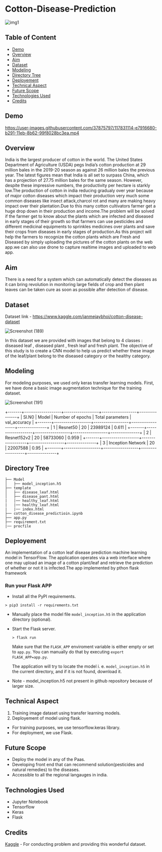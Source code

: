 
# Cotton-Disease-Prediction
![img1](https://user-images.githubusercontent.com/37875797/117844621-75bf1a00-b29d-11eb-9c7a-47ef88e9f50a.jpg)

## Table of Content
  * [Demo](#demo)
  * [Overview](#overview)
  * [Aim](#aim)
  * [Dataset](#dataset)
  * [Modeling](#modeling)
  * [Directory Tree](#directory-tree)
  * [Deployement](#deployement)
  * [Technical Aspect](#technical-aspect)
  * [Future Scope](#future-scope)
  * [Technologies Used](#technologies-used)
  * [Credits](#credits)

## Demo
https://user-images.githubusercontent.com/37875797/117831114-e7916680-b291-11eb-8b62-99f8028bc3ea.mp4

## Overview

India is the largest producer of cotton in the world. The United States Department of Agriculture (USDA) pegs India’s cotton production at 29 million bales in the 2019-20 season as against 26 million bales the previous year. The latest figures mean that India is all set to surpass China, which has a projection of 27.75 million bales for the same season. However, despite these impressive numbers, the productivity per hectare is starkly low.The production of cotton in india reducing gradualy over year because of major cotton diseases which impact their production very much some common diseases like insect attack,charcol rot and many are making heavy impact over their plantation.Due to this many cotton cultivators farmer get a huge drop down in their production and income.The problem will be solved if the farmer get to know about the plants which are infected and diseased in early stages of their growth so that farmers can use pesticides and different medicinal equipments to sprinkles medicines over plants and save their crops from diseases in early stages of production.As this project will help the farmers to recognize the cotton plants which are Fresh and Diseased by simply uploading the pictures of the cotton plants on the web app.we can also use drone to capture realtime images and uploaded to web app.

## Aim
There is a need for a system which can automatically detect the diseases as it can bring revolution in monitoring large fields of crop and then plant leaves can be taken cure as soon as possible after detection of disease. 

## Dataset
Dataset link - https://www.kaggle.com/janmejaybhoi/cotton-disease-dataset

![Screenshot (189)](https://user-images.githubusercontent.com/37875797/117844104-0ba67500-b29d-11eb-8083-e6ae2b31b85c.png)

In this dataset we are provided with images that belong to 4 classes : diseased leaf , diseased plant , fresh leaf and fresh plant. The objective of this study is to create a CNN model to help us predict whether these image of the leaf/plant belong to the diseased category or the healthy category.

## Modeling
For modeling purposes, we used only keras transfer learning models.
First, we have done a basic image augmentation technique for the training dataset.

![Screenshot (191)](https://user-images.githubusercontent.com/37875797/117935983-f1fb4100-b321-11eb-9d56-4829e7f28564.png)

+-------+-------------------+------------------+------------------+---------------+
| Sl.N0 |       Model       | Number of epochs | Total parameters |  val_accuracy |
+-------+-------------------+------------------+------------------+---------------+
|   1   |      Resnet50     |        20        |     23989124     |     0.611     |
+-------+-------------------+------------------+------------------+---------------+
|   2   |    Resnet152v2    |        20        |     58733060     |     0.959     |
+-------+-------------------+------------------+------------------+---------------+
|   3   | Inception Network |        20        |     22007588     |      0.95     |
+-------+-------------------+------------------+------------------+---------------+

## Directory Tree
```
├── Model
│   ├── model_inception.h5
├── template	
│   ├── disease_leaf.html
│   ├── disease_pant.html
|   |── healthy_leaf.html
|   |── healthy_leaf.html
|   |── index.html
├── cotton_disease_predictioin.ipynb
├── app.py	
├── requirement.txt
|── procfile
  ```

## Deployement
An implementation of a cotton leaf disease prediction machine learning model in TensorFlow. The application operates via a web interface where one may upload an image of a cotton plant/leaf and retrieve the prediction of whether or not it is infected.The app implemented by pthon flask framework

### Run your Flask APP #

   - Install all the PyPI requirements.
   ```
   > pip3 install -r requirements.txt
   ```
 - Manually place the model file `model_inception.h5` in the application directory (optional).
 - Start the Flask server.
   ```
   > flask run
   ```
   Make sure that the `FLASK_APP` enviroment variable is either empty or set to `app.py`. You can manually do that by executing `export FLASK_APP=app.py`.
   
   The application will try to locate the model i. e. `model_inception.h5` in the current directory, and if it is not found, download it.
* Note - model_inception.h5 not present in github repository because of larger size.

## Technical Aspect

1) Training image dataset using transfer learning models.
2) Deployement of model using flask.

* For training purposes, we use tensorflow.keras library.
* For deployment, we use Flask.

## Future Scope
* Deploy the model in any of the Paas.
* Developing front end that can recommend solution(pesticides and natural remedies) to the diseases.
* Accessible to all the regional langauges in india.

## Technologies Used
* Jupyter Notebook
* Tensorflow
* Keras
* Flask

## Credits
[Kaggle](https://www.kaggle.com/janmejaybhoi/cotton-disease-dataset) - For conducting problem and providing this wonderful dataset.
